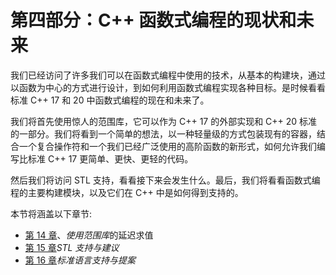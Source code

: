 # 第四部分：C++ 函数式编程的现状和未来

我们已经访问了许多我们可以在函数式编程中使用的技术，从基本的构建块，通过以函数为中心的方式进行设计，到如何利用函数式编程实现各种目标。是时候看看标准 C++ 17 和 20 中函数式编程的现在和未来了。

我们将首先使用惊人的范围库，它可以作为 C++ 17 的外部实现和 C++ 20 标准的一部分。我们将看到一个简单的想法，以一种轻量级的方式包装现有的容器，结合一个复合操作符和一个我们已经广泛使用的高阶函数的新形式，如何允许我们编写比标准 C++ 17 更简单、更快、更轻的代码。

然后我们将访问 STL 支持，看看接下来会发生什么。最后，我们将看看函数式编程的主要构建模块，以及它们在 C++ 中是如何得到支持的。

本节将涵盖以下章节:

*   [第 14 章](14.html)、*使用范围库*的延迟求值
*   [第 15 章](15.html)*STL 支持与建议*
*   [第 16 章](16.html)*标准语言支持与提案*